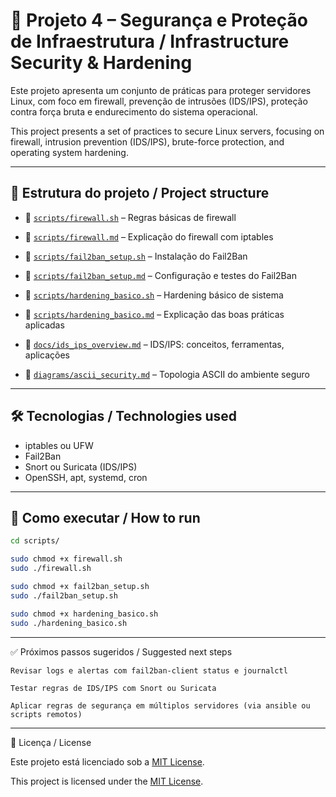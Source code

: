 # 🔐 Projeto 4 – Segurança e Proteção de Infraestrutura / Infrastructure Security & Hardening

Este projeto apresenta um conjunto de práticas para proteger servidores Linux, com foco em firewall, prevenção de intrusões (IDS/IPS), proteção contra força bruta e endurecimento do sistema operacional.

This project presents a set of practices to secure Linux servers, focusing on firewall, intrusion prevention (IDS/IPS), brute-force protection, and operating system hardening.

---

## 📁 Estrutura do projeto / Project structure

- 📄 [`scripts/firewall.sh`](./scripts/firewall.sh) – Regras básicas de firewall  
- 📝 [`scripts/firewall.md`](./scripts/firewall.md) – Explicação do firewall com iptables  

- 📄 [`scripts/fail2ban_setup.sh`](./scripts/fail2ban_setup.sh) – Instalação do Fail2Ban  
- 📝 [`scripts/fail2ban_setup.md`](./scripts/fail2ban_setup.md) – Configuração e testes do Fail2Ban  

- 📄 [`scripts/hardening_basico.sh`](./scripts/hardening_basico.sh) – Hardening básico de sistema  
- 📝 [`scripts/hardening_basico.md`](./scripts/hardening_basico.md) – Explicação das boas práticas aplicadas  

- 📝 [`docs/ids_ips_overview.md`](./docs/ids_ips_overview.md) – IDS/IPS: conceitos, ferramentas, aplicações  

- 📝 [`diagrams/ascii_security.md`](./diagrams/ascii_security.md) – Topologia ASCII do ambiente seguro

---

## 🛠️ Tecnologias / Technologies used

- iptables ou UFW  
- Fail2Ban  
- Snort ou Suricata (IDS/IPS)  
- OpenSSH, apt, systemd, cron

---

## 🚀 Como executar / How to run

```bash
cd scripts/

sudo chmod +x firewall.sh
sudo ./firewall.sh

sudo chmod +x fail2ban_setup.sh
sudo ./fail2ban_setup.sh

sudo chmod +x hardening_basico.sh
sudo ./hardening_basico.sh
```
---

✅ Próximos passos sugeridos / Suggested next steps

    Revisar logs e alertas com fail2ban-client status e journalctl

    Testar regras de IDS/IPS com Snort ou Suricata

    Aplicar regras de segurança em múltiplos servidores (via ansible ou scripts remotos)

---

📄 Licença / License

Este projeto está licenciado sob a [MIT License](https://github.com/Emersoft76/network-infrastructure-lab/blob/main/LICENSE).

This project is licensed under the [MIT License](https://github.com/Emersoft76/network-infrastructure-lab/blob/main/LICENSE).


